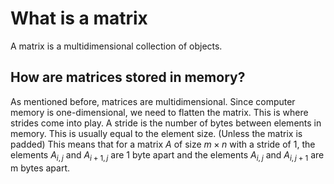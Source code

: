 # What is a matrix

A matrix is a multidimensional collection of objects.


## How are matrices stored in memory?
As mentioned before, matrices are multidimensional. Since computer memory
is one-dimensional, we need to flatten the matrix.
This is where strides come into play. A stride is the number of bytes between elements
in memory.
This is usually equal to the element size. (Unless the matrix is padded)
This means that for a matrix $A$ of size $m\times{n}$ with a stride of 1, the elements
$A_{i, j}$ and $A_{i+1, j}$ are 1 byte apart and the elements $A_{i, j}$ and $A_{i, j+1}$
are m bytes apart.
